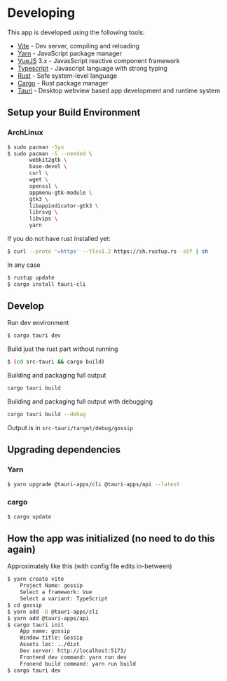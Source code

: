 
# Developing

This app is developed using the following tools:

* [Vite](https://vitejs.dev/) - Dev server, compiling and reloading
* [Yarn](https://yarnpkg.com/) - JavaScript package manager
* [VueJS](https://vuejs.org/) 3.x - JavasScript reactive component framework
* [Typescript](https//typescriptlang.org/) - Javascript language with strong typing
* [Rust](https://rust-lang.org/) - Safe system-level language
* [Cargo](https://crates.io/) - Rust package manager
* [Tauri](https://tauri.app/) - Desktop webview based app development and runtime system

## Setup your Build Environment

### ArchLinux

````sh
$ sudo pacman -Syu
$ sudo pacman -S --needed \
       webkit2gtk \
       base-devel \
       curl \
       wget \
       openssl \
       appmenu-gtk-module \
       gtk3 \
       libappindicator-gtk3 \
       librsvg \
       libvips \
       yarn
````

If you do not have rust installed yet:

````sh
$ curl --proto '=https' --tlsv1.2 https://sh.rustup.rs -sSf | sh
````

In any case

````sh
$ rustup update
$ cargo install tauri-cli
````

## Develop

Run dev environment

````sh
$ cargo tauri dev
````

Build just the rust part without running

````sh
$ (cd src-tauri && cargo build)
````

Building and packaging full output

````sh
cargo tauri build
````

Building and packaging full output with debugging

````sh
cargo tauri build --debug
````

Output is in `src-tauri/target/debug/gossip`

## Upgrading dependencies

### Yarn

````sh
$ yarn upgrade @tauri-apps/cli @tauri-apps/api --latest
````

### cargo

````sh
$ cargo update
````

## How the app was initialized (no need to do this again)

Approximately like this (with config file edits in-between)

````sh
$ yarn create vite
    Project Name: gossip
    Select a framework: Vue
    Select a variant: TypeScript
$ cd gossip
$ yarn add -D @tauri-apps/cli
$ yarn add @tauri-apps/api
$ cargo tauri init
    App name: gossip
    Window title: Gossip
    Assets loc: ../dist
    Dev server: http://localhost:5173/
    Frontend dev command: yarn run dev
    Fronend build command: yarn run build
$ cargo tauri dev
````
